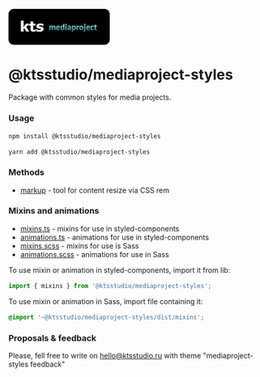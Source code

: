 ![kts](./logo.png)

# @ktsstudio/mediaproject-styles

Package with common styles for media projects.

### Usage

`npm install @ktsstudio/mediaproject-styles`

`yarn add @ktsstudio/mediaproject-styles`

### Methods

* [markup](./src/markup.ts) - tool for content resize via CSS rem

### Mixins and animations

* [mixins.ts](./src/mixins.ts) - mixins for use in styled-components
* [animations.ts](./src/animations.ts) - animations for use in styled-components
* [mixins.scss](./src/mixins.scss) - mixins for use is Sass
* [animations.scss](./src/animations.scss) - animations for use in Sass

To use mixin or animation in styled-components, import it from lib:

```typescript
import { mixins } from '@ktsstudio/mediaproject-styles';
```

To use mixin or animation in Sass, import file containing it:

```scss
@import '~@ktsstudio/mediaproject-styles/dist/mixins';
```

### Proposals & feedback
Please, fell free to write on [hello@ktsstudio.ru](mailto:hello@ktsstudio.ru) with theme "mediaproject-styles feedback"
